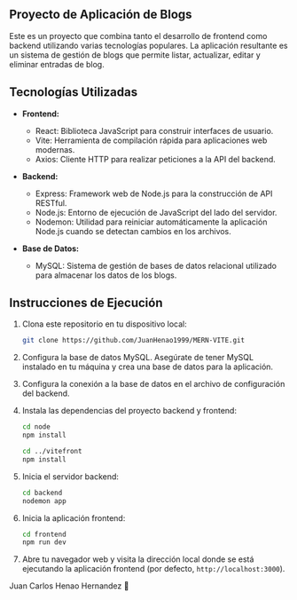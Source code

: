 ## Proyecto de Aplicación de Blogs

Este es un proyecto que combina tanto el desarrollo de frontend como backend utilizando varias tecnologías populares. La aplicación resultante es un sistema de gestión de blogs que permite listar, actualizar, editar y eliminar entradas de blog. 

## Tecnologías Utilizadas

  - **Frontend:**
    - React: Biblioteca JavaScript para construir interfaces de usuario.
    - Vite: Herramienta de compilación rápida para aplicaciones web modernas.
    - Axios: Cliente HTTP para realizar peticiones a la API del backend.

  - **Backend:**
    - Express: Framework web de Node.js para la construcción de API RESTful.
    - Node.js: Entorno de ejecución de JavaScript del lado del servidor.
    - Nodemon: Utilidad para reiniciar automáticamente la aplicación Node.js cuando se detectan cambios en los archivos.

  - **Base de Datos:**
    - MySQL: Sistema de gestión de bases de datos relacional utilizado para almacenar los datos de los blogs.

  ## Instrucciones de Ejecución

  1. Clona este repositorio en tu dispositivo local:

     ```bash
     git clone https://github.com/JuanHenao1999/MERN-VITE.git
     ```

  2. Configura la base de datos MySQL. Asegúrate de tener MySQL instalado en tu máquina y crea una base de datos para la aplicación.

  3. Configura la conexión a la base de datos en el archivo de configuración del backend.

  4. Instala las dependencias del proyecto backend y frontend:

     ```bash
     cd node
     npm install

     cd ../vitefront
     npm install
     ```

  5. Inicia el servidor backend:

     ```bash
     cd backend
     nodemon app
     ```

  6. Inicia la aplicación frontend:

     ```bash
     cd frontend
     npm run dev
     ```

  7. Abre tu navegador web y visita la dirección local donde se está ejecutando la aplicación frontend (por defecto, `http://localhost:3000`).

Juan Carlos Henao Hernandez 🦅
